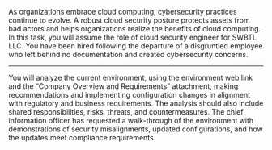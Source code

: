 As organizations embrace cloud computing, cybersecurity practices continue to evolve. A robust cloud security posture protects assets from bad actors and helps organizations realize the benefits of cloud computing. In this task, you will assume the role of cloud security engineer for SWBTL LLC. You have been hired following the departure of a disgruntled employee who left behind no documentation and created cybersecurity concerns.

____
You will analyze the current environment, using the  environment web link and the “Company Overview and Requirements” attachment, making recommendations and implementing configuration changes in alignment with regulatory and business requirements. The analysis should also include shared responsibilities, risks, threats, and countermeasures. The chief information officer has requested a walk-through of the environment with demonstrations of security misalignments, updated configurations, and how the updates meet compliance requirements.
